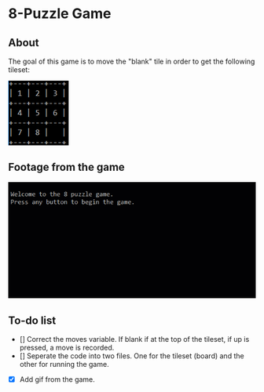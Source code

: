 # 8-Puzzle Game
## About
The goal of this game is to move the "blank" tile in order to get the following tileset:

![sample game image](/images/8_puzzle_goal.PNG)

## Footage from the game

![sample game footage](/images/test.gif)

## To-do list
- [] Correct the moves variable. If blank if at the top of the tileset, if up is pressed, a move is recorded.
- [] Seperate the code into two files. One for the tileset (board) and the other for running the game.
- [x] Add gif from the game.